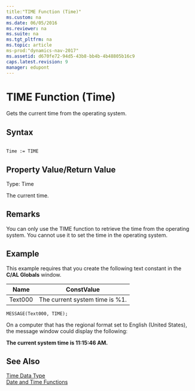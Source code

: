 ```yaml
---
title:"TIME Function (Time)"
ms.custom: na
ms.date: 06/05/2016
ms.reviewer: na
ms.suite: na
ms.tgt_pltfrm: na
ms.topic: article
ms-prod:"dynamics-nav-2017"
ms.assetid: d670fe72-94d5-43b8-bb4b-4b48805b16c9
caps.latest.revision: 9
manager: edupont
---
```

# TIME Function (Time)
Gets the current time from the operating system.  
  
## Syntax  
  
```  
  
Time := TIME  
```  
  
## Property Value\/Return Value  
 Type: Time  
  
 The current time.  
  
## Remarks  
 You can only use the TIME function to retrieve the time from the operating system. You cannot use it to set the time in the operating system.  
  
## Example  
 This example requires that you create the following text constant in the **C\/AL Globals** window.  
  
|Name|ConstValue|  
|----------|----------------|  
|Text000|The current system time is %1.|  
  
```  
MESSAGE(Text000, TIME);  
```  
  
 On a computer that has the regional format set to English \(United States\), the message window could display the following:  
  
 **The current system time is 11:15:46 AM.**  
  
## See Also  
 [Time Data Type](Time-Data-Type.md)   
 [Date and Time Functions](Date-and-Time-Functions.md)